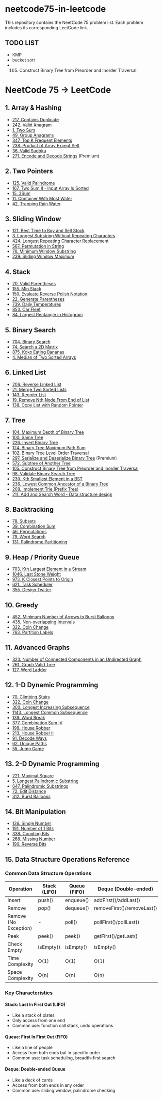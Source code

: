 # neetcode75-in-leetcode
This repository contains the NeetCode 75 problem list. Each problem includes its corresponding LeetCode link.

## TODO LIST
* KMP
* bucket sort
* 105. Construct Binary Tree from Preorder and Inorder Traversal

# NeetCode 75 -> LeetCode

## 1. Array & Hashing

- [217. Contains Duplicate](https://leetcode.com/problems/contains-duplicate/)
- [242. Valid Anagram](https://leetcode.com/problems/valid-anagram/)
- [1. Two Sum](https://leetcode.com/problems/two-sum/)
- [49. Group Anagrams](https://leetcode.com/problems/group-anagrams/)
- [347. Top K Frequent Elements](https://leetcode.com/problems/top-k-frequent-elements/)
- [238. Product of Array Except Self](https://leetcode.com/problems/product-of-array-except-self/)
- [36. Valid Sudoku](https://leetcode.com/problems/valid-sudoku/)
- [271. Encode and Decode Strings](https://leetcode.com/problems/encode-and-decode-strings/) (Premium)

## 2. Two Pointers

- [125. Valid Palindrome](https://leetcode.com/problems/valid-palindrome/)
- [167. Two Sum II - Input Array Is Sorted](https://leetcode.com/problems/two-sum-ii-input-array-is-sorted/)
- [15. 3Sum](https://leetcode.com/problems/3sum/)
- [11. Container With Most Water](https://leetcode.com/problems/container-with-most-water/)
- [42. Trapping Rain Water](https://leetcode.com/problems/trapping-rain-water/)

## 3. Sliding Window

- [121. Best Time to Buy and Sell Stock](https://leetcode.com/problems/best-time-to-buy-and-sell-stock/)
- [3. Longest Substring Without Repeating Characters](https://leetcode.com/problems/longest-substring-without-repeating-characters/)
- [424. Longest Repeating Character Replacement](https://leetcode.com/problems/longest-repeating-character-replacement/)
- [567. Permutation in String](https://leetcode.com/problems/permutation-in-string/)
- [76. Minimum Window Substring](https://leetcode.com/problems/minimum-window-substring/)
- [239. Sliding Window Maximum](https://leetcode.com/problems/sliding-window-maximum/)

## 4. Stack

- [20. Valid Parentheses](https://leetcode.com/problems/valid-parentheses/)
- [155. Min Stack](https://leetcode.com/problems/min-stack/)
- [150. Evaluate Reverse Polish Notation](https://leetcode.com/problems/evaluate-reverse-polish-notation/)
- [22. Generate Parentheses](https://leetcode.com/problems/generate-parentheses/)
- [739. Daily Temperatures](https://leetcode.com/problems/daily-temperatures/)
- [853. Car Fleet](https://leetcode.com/problems/car-fleet/)
- [84. Largest Rectangle in Histogram](https://leetcode.com/problems/largest-rectangle-in-histogram/)

## 5. Binary Search

- [704. Binary Search](https://leetcode.com/problems/binary-search/)
- [74. Search a 2D Matrix](https://leetcode.com/problems/search-a-2d-matrix/)
- [875. Koko Eating Bananas](https://leetcode.com/problems/koko-eating-bananas/)
- [4. Median of Two Sorted Arrays](https://leetcode.com/problems/median-of-two-sorted-arrays/)

## 6. Linked List

- [206. Reverse Linked List](https://leetcode.com/problems/reverse-linked-list/)
- [21. Merge Two Sorted Lists](https://leetcode.com/problems/merge-two-sorted-lists/)
- [143. Reorder List](https://leetcode.com/problems/reorder-list/)
- [19. Remove Nth Node From End of List](https://leetcode.com/problems/remove-nth-node-from-end-of-list/)
- [138. Copy List with Random Pointer](https://leetcode.com/problems/copy-list-with-random-pointer/)

## 7. Tree

- [104. Maximum Depth of Binary Tree](https://leetcode.com/problems/maximum-depth-of-binary-tree/)
- [100. Same Tree](https://leetcode.com/problems/same-tree/)
- [226. Invert Binary Tree](https://leetcode.com/problems/invert-binary-tree/)
- [124. Binary Tree Maximum Path Sum](https://leetcode.com/problems/binary-tree-maximum-path-sum/)
- [102. Binary Tree Level Order Traversal](https://leetcode.com/problems/binary-tree-level-order-traversal/)
- [297. Serialize and Deserialize Binary Tree](https://leetcode.com/problems/serialize-and-deserialize-binary-tree/) (Premium)
- [572. Subtree of Another Tree](https://leetcode.com/problems/subtree-of-another-tree/)
- [105. Construct Binary Tree from Preorder and Inorder Traversal](https://leetcode.com/problems/construct-binary-tree-from-preorder-and-inorder-traversal/)
- [98. Validate Binary Search Tree](https://leetcode.com/problems/validate-binary-search-tree/)
- [230. Kth Smallest Element in a BST](https://leetcode.com/problems/kth-smallest-element-in-a-bst/)
- [236. Lowest Common Ancestor of a Binary Tree](https://leetcode.com/problems/lowest-common-ancestor-of-a-binary-tree/)
- [208. Implement Trie (Prefix Tree)](https://leetcode.com/problems/implement-trie-prefix-tree/)
- [211. Add and Search Word - Data structure design](https://leetcode.com/problems/add-and-search-word-data-structure-design/)

## 8. Backtracking

- [78. Subsets](https://leetcode.com/problems/subsets/)
- [39. Combination Sum](https://leetcode.com/problems/combination-sum/)
- [46. Permutations](https://leetcode.com/problems/permutations/)
- [79. Word Search](https://leetcode.com/problems/word-search/)
- [131. Palindrome Partitioning](https://leetcode.com/problems/palindrome-partitioning/)

## 9. Heap / Priority Queue

- [703. Kth Largest Element in a Stream](https://leetcode.com/problems/kth-largest-element-in-a-stream/)
- [1046. Last Stone Weight](https://leetcode.com/problems/last-stone-weight/)
- [973. K Closest Points to Origin](https://leetcode.com/problems/k-closest-points-to-origin/)
- [621. Task Scheduler](https://leetcode.com/problems/task-scheduler/)
- [355. Design Twitter](https://leetcode.com/problems/design-twitter/)

## 10. Greedy

- [452. Minimum Number of Arrows to Burst Balloons](https://leetcode.com/problems/minimum-number-of-arrows-to-burst-balloons/)
- [435. Non-overlapping Intervals](https://leetcode.com/problems/non-overlapping-intervals/)
- [322. Coin Change](https://leetcode.com/problems/coin-change/)
- [763. Partition Labels](https://leetcode.com/problems/partition-labels/)

## 11. Advanced Graphs

- [323. Number of Connected Components in an Undirected Graph](https://leetcode.com/problems/number-of-connected-components-in-an-undirected-graph/)
- [261. Graph Valid Tree](https://leetcode.com/problems/graph-valid-tree/)
- [127. Word Ladder](https://leetcode.com/problems/word-ladder/)

## 12. 1-D Dynamic Programming

- [70. Climbing Stairs](https://leetcode.com/problems/climbing-stairs/)
- [322. Coin Change](https://leetcode.com/problems/coin-change/)
- [300. Longest Increasing Subsequence](https://leetcode.com/problems/longest-increasing-subsequence/)
- [1143. Longest Common Subsequence](https://leetcode.com/problems/longest-common-subsequence/)
- [139. Word Break](https://leetcode.com/problems/word-break/)
- [377. Combination Sum IV](https://leetcode.com/problems/combination-sum-iv/)
- [198. House Robber](https://leetcode.com/problems/house-robber/)
- [213. House Robber II](https://leetcode.com/problems/house-robber-ii/)
- [91. Decode Ways](https://leetcode.com/problems/decode-ways/)
- [62. Unique Paths](https://leetcode.com/problems/unique-paths/)
- [55. Jump Game](https://leetcode.com/problems/jump-game/)

## 13. 2-D Dynamic Programming

- [221. Maximal Square](https://leetcode.com/problems/maximal-square/)
- [5. Longest Palindromic Substring](https://leetcode.com/problems/longest-palindromic-substring/)
- [647. Palindromic Substrings](https://leetcode.com/problems/palindromic-substrings/)
- [72. Edit Distance](https://leetcode.com/problems/edit-distance/)
- [312. Burst Balloons](https://leetcode.com/problems/burst-balloons/)

## 14. Bit Manipulation

- [136. Single Number](https://leetcode.com/problems/single-number/)
- [191. Number of 1 Bits](https://leetcode.com/problems/number-of-1-bits/)
- [338. Counting Bits](https://leetcode.com/problems/counting-bits/)
- [268. Missing Number](https://leetcode.com/problems/missing-number/)
- [190. Reverse Bits](https://leetcode.com/problems/reverse-bits/)

## 15. Data Structure Operations Reference

### Common Data Structure Operations

| Operation | Stack (LIFO) | Queue (FIFO) | Deque (Double-ended) |
|-----------|--------------|--------------|---------------------|
| Insert    | push()       | enqueue()    | addFirst()/addLast()|
| Remove    | pop()        | dequeue()    | removeFirst()/removeLast() |
| Remove (No Exception)| -    | poll()      | pollFirst()/pollLast() |
| Peek      | peek()       | peek()       | getFirst()/getLast() |
| Check Empty| isEmpty()   | isEmpty()    | isEmpty()           |
| Time Complexity | O(1)    | O(1)         | O(1)               |
| Space Complexity| O(n)    | O(n)         | O(n)               |

### Key Characteristics

#### Stack: Last In First Out (LIFO)
- Like a stack of plates
- Only access from one end
- Common use: function call stack, undo operations

#### Queue: First In First Out (FIFO)
- Like a line of people
- Access from both ends but in specific order
- Common use: task scheduling, breadth-first search

#### Deque: Double-ended Queue
- Like a deck of cards
- Access from both ends in any order
- Common use: sliding window, palindrome checking

